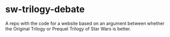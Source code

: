 # sw-trilogy-debate
A repo with the code for a website based on an argument between whether the Original Trilogy or Prequel Trilogy of Star Wars is better.
